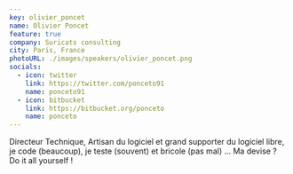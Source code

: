 ```yaml
---
key: olivier_poncet
name: Olivier Poncet
feature: true
company: Suricats consulting
city: Paris, France
photoURL: ./images/speakers/olivier_poncet.png
socials:
  - icon: twitter
    link: https://twitter.com/ponceto91 
    name: ponceto91
  - icon: bitbucket
    link: https://bitbucket.org/ponceto
    name: ponceto
---
```


Directeur Technique, Artisan du logiciel et grand supporter du logiciel libre, je code (beaucoup), je teste (souvent) et bricole (pas mal) ... Ma devise ? Do it all yourself !
